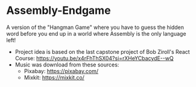# Assembly-Endgame
A version of the "Hangman Game" where you have to guess the hidden word before you end up in a world where Assembly is the only language left!

- Project idea is based on the last capstone project of Bob Ziroll's React Course: https://youtu.be/x4rFhThSX04?si=rXHeYCbacydE--wQ
- Music was download from these sources:
  - Pixabay: https://pixabay.com/ 
  - Mixkit: https://mixkit.co/
